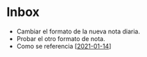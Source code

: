 # Inbox

- Cambiar el formato de la nueva nota diaria.
- Probar el otro formato de nota.
- Como se referencia [[2021-01-14]]

[//begin]: # "Autogenerated link references for markdown compatibility"
[2021-01-14]: journal/2021-01-14.md "Thursday, January 14, 2021"
[//end]: # "Autogenerated link references"